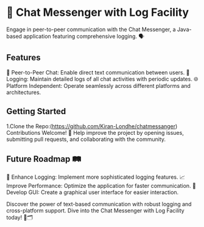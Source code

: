 # 📩 Chat Messenger with Log Facility

Engage in peer-to-peer communication with the Chat Messenger, a Java-based application featuring comprehensive logging. 🗣️

## Features

💬 Peer-to-Peer Chat: Enable direct text communication between users.
📝 Logging: Maintain detailed logs of all chat activities with periodic updates.
🌐 Platform Independent: Operate seamlessly across different platforms and architectures.

## Getting Started

1.Clone the Repo:(https://github.com/Kiran-Londhe/chatmessanger)
Contributions Welcome! 🎉
Help improve the project by opening issues, submitting pull requests, and collaborating with the community.

## Future Roadmap 🛤️

🔄 Enhance Logging: Implement more sophisticated logging features.
📈 Improve Performance: Optimize the application for faster communication.
🎨 Develop GUI: Create a graphical user interface for easier interaction.

Discover the power of text-based communication with robust logging and cross-platform support. Dive into the Chat Messenger with Log Facility today! 💬🗂️
